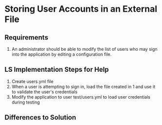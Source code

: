 # Storing User Accounts in an External File

## Requirements

1. An administrator should be able to modify the list of users who may sign into the application by editing a configuration file.

## LS Implementation Steps for Help

1. Create users.yml file
2. When a user is attempting to sign in, load the file created in 1 and use it to validate the user's credentials
3. Modify the application to user test/users.yml to load user credentials during testing


## Differences to Solution

